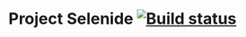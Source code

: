 # Project Selenide     [![Build status](https://ci.appveyor.com/api/projects/status/837ff82chybobyou?svg=true)](https://ci.appveyor.com/project/Anna-Gorina/selenide)
